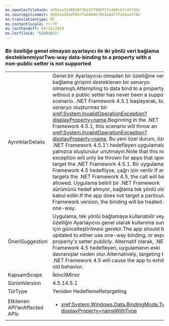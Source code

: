 ```yaml
---
ms.openlocfilehash: a70aca33d0830f3b23ff985f17c469cb7c4ff35c
ms.sourcegitcommit: 9b552addadfb57fab0b9e7852ed4f1f1b8a42f8e
ms.translationtype: MT
ms.contentlocale: tr-TR
ms.lasthandoff: 04/23/2019
ms.locfileid: "62093631"
---
```

### <a name="two-way-data-binding-to-a-property-with-a-non-public-setter-is-not-supported"></a><span data-ttu-id="8ab80-101">Bir özelliğe genel olmayan ayarlayıcı ile iki yönlü veri bağlama desteklenmiyor</span><span class="sxs-lookup"><span data-stu-id="8ab80-101">Two-way data-binding to a property with a non-public setter is not supported</span></span>

|   |   |
|---|---|
|<span data-ttu-id="8ab80-102">Ayrıntılar</span><span class="sxs-lookup"><span data-stu-id="8ab80-102">Details</span></span>|<span data-ttu-id="8ab80-103">Genel bir Ayarlayıcısı olmadan bir özelliğine veri bağlama girişimi desteklenen bir senaryo olmamıştı.</span><span class="sxs-lookup"><span data-stu-id="8ab80-103">Attempting to data bind to a property without a public setter has never been a supported scenario.</span></span> <span data-ttu-id="8ab80-104">.NET Framework 4.5.1 başlayarak, bu senaryo oluşturmaz bir <xref:System.InvalidOperationException?displayProperty=name>.</span><span class="sxs-lookup"><span data-stu-id="8ab80-104">Beginning in the .NET Framework 4.5.1, this scenario will throw an <xref:System.InvalidOperationException?displayProperty=name>.</span></span> <span data-ttu-id="8ab80-105">Bu yeni özel durum, özellikle .NET Framework 4.5.1'i hedefleyen uygulamalar için yalnızca oluşturulur unutmayın.</span><span class="sxs-lookup"><span data-stu-id="8ab80-105">Note that this new exception will only be thrown for apps that specifically target the .NET Framework 4.5.1.</span></span> <span data-ttu-id="8ab80-106">Bir uygulamayı .NET Framework 4.5 hedefliyse, çağrı izin verilir.</span><span class="sxs-lookup"><span data-stu-id="8ab80-106">If an app targets the .NET Framework 4.5, the call will be allowed.</span></span> <span data-ttu-id="8ab80-107">Uygulama belirli bir .NET Framework sürümünü hedef almıyor, bağlama tek yönlü olarak kabul edilir.</span><span class="sxs-lookup"><span data-stu-id="8ab80-107">If the app does not target a particular .NET Framework version, the binding will be treated as one-way.</span></span>|
|<span data-ttu-id="8ab80-108">Öneri</span><span class="sxs-lookup"><span data-stu-id="8ab80-108">Suggestion</span></span>|<span data-ttu-id="8ab80-109">Uygulama, tek yönlü bağlamaya kullanabilir veya özelliğin Ayarlayıcısı genel olarak kullanıma sunmak için güncelleştirilmesi gerekir.</span><span class="sxs-lookup"><span data-stu-id="8ab80-109">The app should be updated to either use one-way binding, or expose the property's setter publicly.</span></span> <span data-ttu-id="8ab80-110">Alternatif olarak, .NET Framework 4.5 hedefleyen, uygulamanın eski davranışlar neden olur.</span><span class="sxs-lookup"><span data-stu-id="8ab80-110">Alternatively, targeting the .NET Framework 4.5 will cause the app to exhibit the old behavior.</span></span>|
|<span data-ttu-id="8ab80-111">Kapsam</span><span class="sxs-lookup"><span data-stu-id="8ab80-111">Scope</span></span>|<span data-ttu-id="8ab80-112">İkincil</span><span class="sxs-lookup"><span data-stu-id="8ab80-112">Minor</span></span>|
|<span data-ttu-id="8ab80-113">Sürüm</span><span class="sxs-lookup"><span data-stu-id="8ab80-113">Version</span></span>|<span data-ttu-id="8ab80-114">4.5.1</span><span class="sxs-lookup"><span data-stu-id="8ab80-114">4.5.1</span></span>|
|<span data-ttu-id="8ab80-115">Tür</span><span class="sxs-lookup"><span data-stu-id="8ab80-115">Type</span></span>|<span data-ttu-id="8ab80-116">Yeniden Hedefleme</span><span class="sxs-lookup"><span data-stu-id="8ab80-116">Retargeting</span></span>|
|<span data-ttu-id="8ab80-117">Etkilenen API’ler</span><span class="sxs-lookup"><span data-stu-id="8ab80-117">Affected APIs</span></span>|<ul><li><xref:System.Windows.Data.BindingMode.TwoWay?displayProperty=nameWithType></li></ul>|
